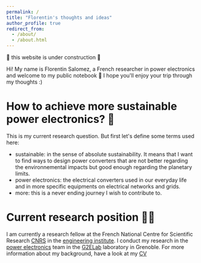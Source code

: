 ```yaml
---
permalink: /
title: "Florentin's thoughts and ideas"
author_profile: true
redirect_from: 
  - /about/
  - /about.html
---
```


🚧 this website is under construction 🚧

Hi! My name is Florentin Salomez, a French researcher in power electronics and welcome to my public notebook 👋
I hope you'll enjoy your trip through my thoughts :)


How to achieve more sustainable power electronics? 🤔
=====
This is my current research question. 
But first let's define some terms used here:
- sustainable: in the sense of absolute sustainability. It means that I want to find ways to design power converters that are not better regarding the environnemental impacts but good enough regarding the planetary limits.
- power electronics: the electrical converters used in our everyday life and in more specific equipments on electrical networks and grids.
- more: this is a never ending journey I wish to contribute to.

Current research position 🧑‍🎓
=====
I am currently a research fellow at the French National Centre for Scientific Research [CNRS](https://www.cnrs.fr/en) in the [engineering institute](https://www.insis.cnrs.fr/en). I conduct my research in the [power electronics](https://g2elab.grenoble-inp.fr/en/research/ep) team in the [G2ELab](https://g2elab.grenoble-inp.fr/en) laboratory in Grenoble.
For more information about my background, have a look at my [CV](/cv)
